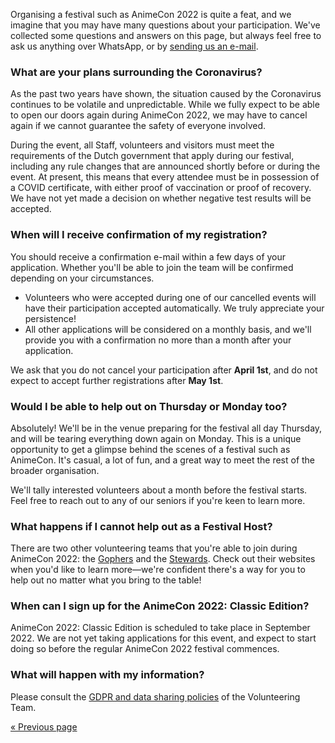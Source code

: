 Organising a festival such as AnimeCon 2022 is quite a feat, and we imagine that you may have many
questions about your participation. We've collected some questions and answers on this page, but
always feel free to ask us anything over WhatsApp, or by [sending us an e-mail](mailto:security@animecon.nl).

### What are your plans surrounding the Coronavirus?
As the past two years have shown, the situation caused by the Coronavirus continues to be volatile
and unpredictable. While we fully expect to be able to open our doors again during AnimeCon 2022,
we may have to cancel again if we cannot guarantee the safety of everyone involved.

During the event, all Staff, volunteers and visitors must meet the requirements of the Dutch
government that apply during our festival, including any rule changes that are announced shortly
before or during the event. At present, this means that every attendee must be in possession of a
COVID certificate, with either proof of vaccination or proof of recovery. We have not yet made a
decision on whether negative test results will be accepted.

### When will I receive confirmation of my registration?
You should receive a confirmation e-mail within a few days of your application. Whether you'll be
able to join the team will be confirmed depending on your circumstances.

  * Volunteers who were accepted during one of our cancelled events will have their participation
    accepted automatically. We truly appreciate your persistence!
  * All other applications will be considered on a monthly basis, and we'll provide you with a
    confirmation no more than a month after your application.

We ask that you do not cancel your participation after **April 1st**, and do not expect to accept
further registrations after **May 1st**.

### Would I be able to help out on Thursday or Monday too?
Absolutely! We'll be in the venue preparing for the festival all day Thursday, and will be tearing
everything down again on Monday. This is a unique opportunity to get a glimpse behind the scenes of
a festival such as AnimeCon. It's casual, a lot of fun, and a great way to meet the rest of the
broader organisation.

We'll tally interested volunteers about a month before the festival starts. Feel free to reach out
to any of our seniors if you're keen to learn more.

### What happens if I cannot help out as a Festival Host?
There are two other volunteering teams that you're able to join during AnimeCon 2022: the
[Gophers](https://gophers.team/registration/2022-regular) and the
[Stewards](https://stewards.team/registration/2022-regular). Check out their websites when you'd
like to learn more—we're confident there's a way for you to help out no matter what you bring to the
table!

### When can I sign up for the AnimeCon 2022: Classic Edition?
AnimeCon 2022: Classic Edition is scheduled to take place in September 2022. We are not yet taking
applications for this event, and expect to start doing so before the regular AnimeCon 2022 festival
commences.

### What will happen with my information?
Please consult the [GDPR and data sharing policies](gdpr.html) of the Volunteering Team.

[« Previous page](/registration/2022-regular/)
